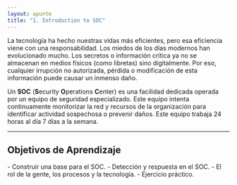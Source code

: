 ```yaml
---
layout: apunte
title: "1. Introduction to SOC"
---
```


La tecnología ha hecho nuestras vidas más eficientes, pero esa eficiencia viene con una responsabilidad. Los miedos de los días modernos han evolucionado mucho. Los secretos o información crítica ya no se almacenan en medios físicos (como libretas) sino digitalmente. Por eso, cualquier irrupción no autorizada, pérdida o modificación de esta información puede causar un inmenso daño.

Un **SOC** (**S**ecurity **O**perations **C**enter) es una facilidad dedicada operada por un equipo de seguridad especializado. Este equipo intenta continuamente monitorizar la red y recursos de la organización para identificar actividad sospechosa o prevenir daños. Este equipo trabaja 24 horas al día 7 días a la semana.

-------------------------
<h2>Objetivos de Aprendizaje</h2>
- Construir una base para el SOC.
- Detección y respuesta en el SOC.
- El rol de la gente, los procesos y la tecnología.
- Ejercicio práctico.
